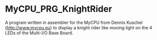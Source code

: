 # MyCPU_PRG_KnightRider
A program written in assembler for the MyCPU from Dennis Kuschel (http://www.mycpu.eu) to display a knight rider like moving light on the 4 LEDs of the Multi-I/O Base Board.
 
